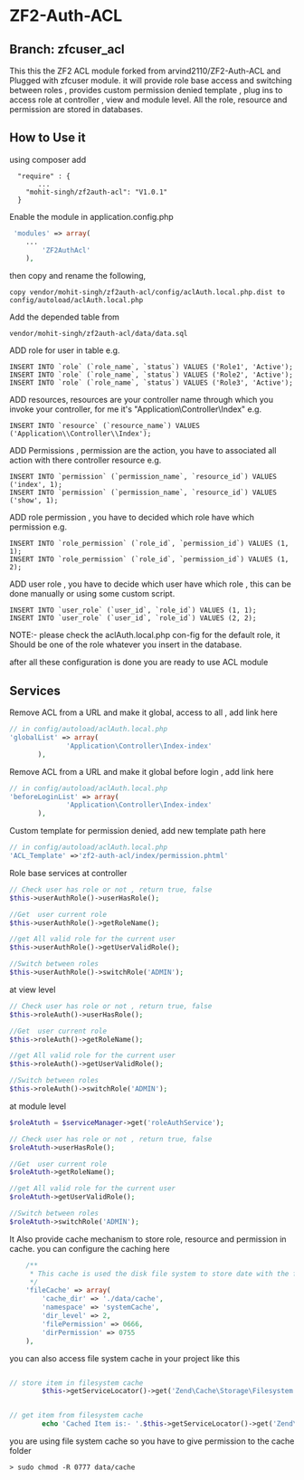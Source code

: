 ZF2-Auth-ACL
============

Branch: zfcuser_acl
-------------------

This this the ZF2 ACL module forked from arvind2110/ZF2-Auth-ACL and Plugged with zfcuser module. it will provide role base access and switching between roles , provides custom permission denied template , plug ins to access role at controller , view and module level. All the role, resource and permission are stored in databases.

How to Use it
-------------------

using composer add 
```
  "require" : {
       ...
    "mohit-singh/zf2auth-acl": "V1.0.1"
  }
```
Enable the module in application.config.php

```php
 'modules' => array(
	...
        'ZF2AuthAcl'
    ),
```

then copy and rename the following,
```
copy vendor/mohit-singh/zf2auth-acl/config/aclAuth.local.php.dist to config/autoload/aclAuth.local.php
```
Add the depended table from 
```
vendor/mohit-singh/zf2auth-acl/data/data.sql
```

ADD role for user in table  e.g.
```
INSERT INTO `role` (`role_name`, `status`) VALUES ('Role1', 'Active');
INSERT INTO `role` (`role_name`, `status`) VALUES ('Role2', 'Active');
INSERT INTO `role` (`role_name`, `status`) VALUES ('Role3', 'Active');
```

ADD resources, resources are your controller name through which you invoke your controller, for me it's "Application\Controller\Index" e.g.
```
INSERT INTO `resource` (`resource_name`) VALUES ('Application\\Controller\\Index');
```
ADD Permissions , permission are the action, you have to associated all action with there controller resource  e.g.
```
INSERT INTO `permission` (`permission_name`, `resource_id`) VALUES ('index', 1);
INSERT INTO `permission` (`permission_name`, `resource_id`) VALUES ('show', 1);
```
ADD role permission , you have to decided which role have which permission
e.g.

```
INSERT INTO `role_permission` (`role_id`, `permission_id`) VALUES (1, 1);
INSERT INTO `role_permission` (`role_id`, `permission_id`) VALUES (1, 2);
```

ADD user role , you have to decide which user have which role , this can be done manually or using some custom script.
```
INSERT INTO `user_role` (`user_id`, `role_id`) VALUES (1, 1);
INSERT INTO `user_role` (`user_id`, `role_id`) VALUES (2, 2);
```

NOTE:- please check the aclAuth.local.php con-fig for the default role, it Should be one of the role  whatever you insert in the database.

after all these configuration is done you are ready to use ACL module

Services
------------

Remove ACL from a URL and make it global, access to all ,
add link here
```php
// in config/autoload/aclAuth.local.php
'globalList' => array(
		      'Application\Controller\Index-index'
	   ),
```

Remove ACL from a URL and make it global before login ,
add link here
```php
// in config/autoload/aclAuth.local.php
'beforeLoginList' => array(
		      'Application\Controller\Index-index'
	   ),
```
Custom template for permission denied, add new template path here
```php
// in config/autoload/aclAuth.local.php
'ACL_Template' =>'zf2-auth-acl/index/permission.phtml'
```
Role base services at controller
```php
// Check user has role or not , return true, false
$this->userAuthRole()->userHasRole();

//Get  user current role
$this->userAuthRole()->getRoleName();

//get All valid role for the current user
$this->userAuthRole()->getUserValidRole();

//Switch between roles
$this->userAuthRole()->switchRole('ADMIN');
```
at view level

```php
// Check user has role or not , return true, false
$this->roleAuth()->userHasRole();

//Get  user current role
$this->roleAuth()->getRoleName();

//get All valid role for the current user
$this->roleAuth()->getUserValidRole();

//Switch between roles
$this->roleAuth()->switchRole('ADMIN');
```
at module level

```php
$roleAtuth = $serviceManager->get('roleAuthService');

// Check user has role or not , return true, false
$roleAtuth->userHasRole();

//Get  user current role
$roleAtuth->getRoleName();

//get All valid role for the current user
$roleAtuth->getUserValidRole();

//Switch between roles
$roleAtuth->switchRole('ADMIN');
```

It Also provide cache mechanism to store role, resource and permission in cache.
you can configure the caching here

```php
    /**
     * This cache is used the disk file system to store date with the following options.
     */ 
    'fileCache' => array(
        'cache_dir' => './data/cache',
        'namespace' => 'systemCache',
        'dir_level' => 2,
        'filePermission' => 0666,
        'dirPermission' => 0755
    ),
```
you can also access file system cache in your project like this

```php

// store item in filesystem cache
        $this->getServiceLocator()->get('Zend\Cache\Storage\Filesystem')->setItem('foo', 'taxi');


// get item from filesystem cache
        echo 'Cached Item is:- '.$this->getServiceLocator()->get('Zend\Cache\Storage\Filesystem')->getItem('foo');

```

you are using file system cache so you have to give permission to the cache folder

```
> sudo chmod -R 0777 data/cache
```


